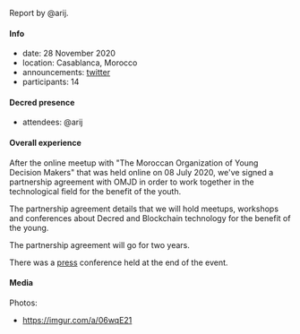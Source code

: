 Report by @arij.

#### Info

- date: 28 November 2020
- location: Casablanca, Morocco
- announcements: [twitter](https://twitter.com/in_insaf/status/1332798271606108171)
- participants: 14

#### Decred presence

- attendees: @arij

#### Overall experience

After the online meetup with "The Moroccan Organization of Young Decision Makers" that was held online on 08 July 2020, we've signed a partnership agreement with OMJD in order to work together in the technological field for the benefit of the youth.

The partnership agreement details that we will hold meetups, workshops and conferences about Decred and Blockchain technology for the benefit of the young.

The partnership agreement will go for two years.

There was a [press](youtu.be/2gI_RRdIJ5U) conference held at the end of the event.

#### Media

Photos:

- https://imgur.com/a/06wqE21
